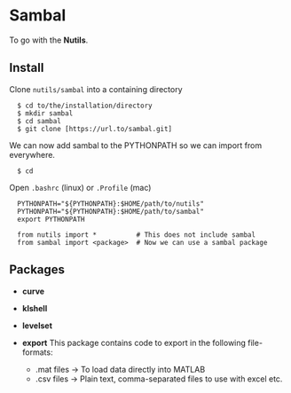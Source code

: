 Sambal
======

To go with the __Nutils__.

## Install

Clone `nutils/sambal` into a containing directory

```
  $ cd to/the/installation/directory
  $ mkdir sambal
  $ cd sambal
  $ git clone [https://url.to/sambal.git]
```

We can now add sambal to the PYTHONPATH so we can import from
everywhere.

```
  $ cd
```

Open `.bashrc` (linux) or `.Profile` (mac)

```
  PYTHONPATH="${PYTHONPATH}:$HOME/path/to/nutils"
  PYTHONPATH="${PYTHONPATH}:$HOME/path/to/sambal"
  export PYTHONPATH

  from nutils import *          # This does not include sambal
  from sambal import <package>  # Now we can use a sambal package
```

## Packages

  * __curve__
  * __klshell__
  * __levelset__
  * __export__ This package contains code to export in the following
    file-formats:

    - .mat files -> To load data directly into MATLAB
    - .csv files -> Plain text, comma-separated files to use with
      excel etc.

